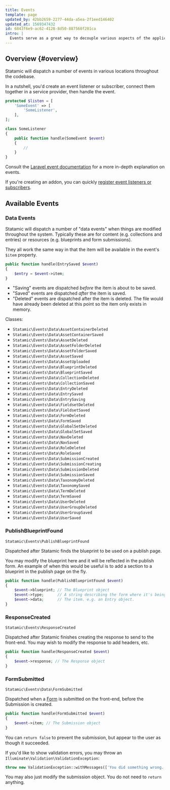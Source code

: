```yaml
---
title: Events
template: page
updated_by: 42bb2659-2277-44da-a5ea-2f1eed146402
updated_at: 1569347432
id: 6843f6e9-ac62-4128-8d50-887560f201ca
intro: |
  Events serve as a great way to decouple various aspects of the application, or even modify behavior or output of core functionality. A single event can have multiple listeners that do not depend on each other.
---
```

## Overview {#overview}

Statamic will dispatch a number of events in various locations throughout the codebase.

In a nutshell, you'd create an event listener or subscriber, connect them together in a service provider, then handle the event.

``` php
protected $listen = [
    'SomeEvent' => [
        'SomeListener',
    ],
];
```
``` php
class SomeListener
{
    public function handle(SomeEvent $event)
    {
        //
    }
}
```

Consult the [Laravel event documentation](https://laravel.com/docs/master/events) for a more in-depth explanation on events.

If you're creating an addon, you can quickly [register event listeners or subscribers](/extending/addons#events).

## Available Events

### Data Events

Statamic will dispatch a number of "data events" when things are modified throughout the system. Typically these are for content (e.g. collections and entries) or resources (e.g. blueprints and form submissions).

They all work the same way in that the item will be available in the event's `$item` property.

``` php
public function handle(EntrySaved $event)
{
    $entry = $event->item;
}
```

- "Saving" events are dispatched _before_ the item is about to be saved.
- "Saved" events are dispatched _after_ the item is saved.
- "Deleted" events are dispatched after the item is deleted. The file would have already been deleted at this point so the item only exists in memory.

Classes:

- `Statamic\Events\Data\AssetContainerDeleted`
- `Statamic\Events\Data\AssetContainerSaved`
- `Statamic\Events\Data\AssetDeleted`
- `Statamic\Events\Data\AssetFolderDeleted`
- `Statamic\Events\Data\AssetFolderSaved`
- `Statamic\Events\Data\AssetSaved`
- `Statamic\Events\Data\AssetUploaded`
- `Statamic\Events\Data\BlueprintDeleted`
- `Statamic\Events\Data\BlueprintSaved`
- `Statamic\Events\Data\CollectionDeleted`
- `Statamic\Events\Data\CollectionSaved`
- `Statamic\Events\Data\EntryDeleted`
- `Statamic\Events\Data\EntrySaved`
- `Statamic\Events\Data\EntrySaving`
- `Statamic\Events\Data\FieldsetDeleted`
- `Statamic\Events\Data\FieldsetSaved`
- `Statamic\Events\Data\FormDeleted`
- `Statamic\Events\Data\FormSaved`
- `Statamic\Events\Data\GlobalSetDeleted`
- `Statamic\Events\Data\GlobalSetSaved`
- `Statamic\Events\Data\NavDeleted`
- `Statamic\Events\Data\NavSaved`
- `Statamic\Events\Data\RoleDeleted`
- `Statamic\Events\Data\RoleSaved`
- `Statamic\Events\Data\SubmissionCreated`
- `Statamic\Events\Data\SubmissionCreating`
- `Statamic\Events\Data\SubmissionDeleted`
- `Statamic\Events\Data\SubmissionSaved`
- `Statamic\Events\Data\TaxonomyDeleted`
- `Statamic\Events\Data\TaxonomySaved`
- `Statamic\Events\Data\TermDeleted`
- `Statamic\Events\Data\TermSaved`
- `Statamic\Events\Data\UserDeleted`
- `Statamic\Events\Data\UserGroupDeleted`
- `Statamic\Events\Data\UserGroupSaved`
- `Statamic\Events\Data\UserSaved`

### PublishBlueprintFound
`Statamic\Events\PublishBlueprintFound`

Dispatched after Statamic finds the blueprint to be used on a publish page.

You may modify the blueprint here and it will be reflected in the publish form.
An example of when this would be useful is to add a section to a blueprint in the publish page on the fly.

``` php
public function handle(PublishBlueprintFound $event)
{
    $event->blueprint; // The Blueprint object
    $event->type;      // A string describing the form where it's being used. e.g. "entry"
    $event->data;      // The item. e.g. an Entry object.
}
```


### ResponseCreated
`Statamic\Events\ResponseCreated`

Dispatched after Statamic finishes creating the response to send to the front-end.
You may wish to modify the response to add headers, etc.

``` php
public function handle(ResponseCreated $event)
{
    $event->response; // The Response object
}
```

### FormSubmitted
`Statamic\Events\Data\FormSubmitted`

Dispatched when a [Form](/forms) is submitted on the front-end, before the Submission is created.

``` php
public function handle(FormSubmitted $event)
{
    $event->item; // The Submission object
}
```

You can `return false` to prevent the submission, but appear to the user as though it succeeded.

If you'd like to show validation errors, you may throw an `Illuminate\Validation\ValidationException`:

``` php
throw new ValidationException::withMessages(['You did something wrong.']);
```

You may also just modify the submission object. You do not need to `return` anything.
